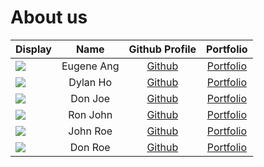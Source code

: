 # About us

Display |    Name    | Github Profile | Portfolio 
--------|:----------:|:--------------:|:---------:
![](https://avatars.githubusercontent.com/u/88082498?s=400&v=4) | Eugene Ang | [Github](https://github.com/EangJS) | [Portfolio](team/eugeneang.md)
![](https://avatars.githubusercontent.com/u/60569243?v=4) | Dylan Ho | [Github](https://github.com/ChubbsBunns) | [Portfolio](team/dylanho.md)
![](https://via.placeholder.com/100.png?text=Photo) |  Don Joe   | [Github](https://github.com/) | [Portfolio](team/johndoe.md)
![](https://via.placeholder.com/100.png?text=Photo) |  Ron John  | [Github](https://github.com/) | [Portfolio](team/johndoe.md)
![](https://via.placeholder.com/100.png?text=Photo) |  John Roe  | [Github](https://github.com/) | [Portfolio](team/johndoe.md)
![](https://via.placeholder.com/100.png?text=Photo) |  Don Roe   | [Github](https://github.com/) | [Portfolio](team/johndoe.md)

